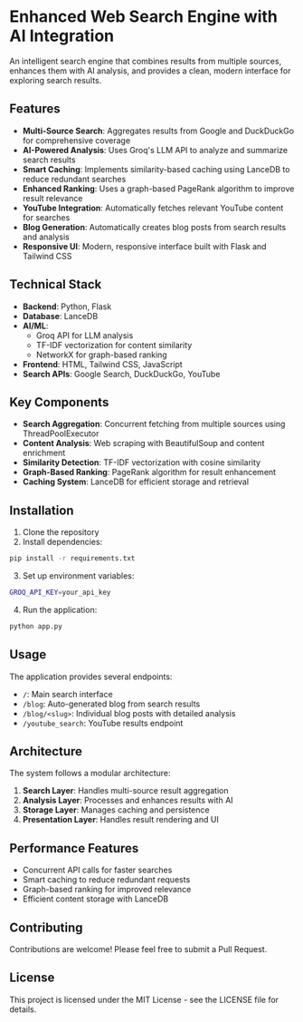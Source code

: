 # Enhanced Web Search Engine with AI Integration

An intelligent search engine that combines results from multiple sources, enhances them with AI analysis, and provides a clean, modern interface for exploring search results.

## Features

- **Multi-Source Search**: Aggregates results from Google and DuckDuckGo for comprehensive coverage
- **AI-Powered Analysis**: Uses Groq's LLM API to analyze and summarize search results
- **Smart Caching**: Implements similarity-based caching using LanceDB to reduce redundant searches
- **Enhanced Ranking**: Uses a graph-based PageRank algorithm to improve result relevance
- **YouTube Integration**: Automatically fetches relevant YouTube content for searches
- **Blog Generation**: Automatically creates blog posts from search results and analysis
- **Responsive UI**: Modern, responsive interface built with Flask and Tailwind CSS

## Technical Stack

- **Backend**: Python, Flask
- **Database**: LanceDB
- **AI/ML**: 
  - Groq API for LLM analysis
  - TF-IDF vectorization for content similarity
  - NetworkX for graph-based ranking
- **Frontend**: HTML, Tailwind CSS, JavaScript
- **Search APIs**: Google Search, DuckDuckGo, YouTube

## Key Components

- **Search Aggregation**: Concurrent fetching from multiple sources using ThreadPoolExecutor
- **Content Analysis**: Web scraping with BeautifulSoup and content enrichment
- **Similarity Detection**: TF-IDF vectorization with cosine similarity
- **Graph-Based Ranking**: PageRank algorithm for result enhancement
- **Caching System**: LanceDB for efficient storage and retrieval

## Installation

1. Clone the repository
2. Install dependencies:
```bash
pip install -r requirements.txt
```
3. Set up environment variables:
```bash
GROQ_API_KEY=your_api_key
```
4. Run the application:
```bash
python app.py
```

## Usage

The application provides several endpoints:

- `/`: Main search interface
- `/blog`: Auto-generated blog from search results
- `/blog/<slug>`: Individual blog posts with detailed analysis
- `/youtube_search`: YouTube results endpoint

## Architecture

The system follows a modular architecture:

1. **Search Layer**: Handles multi-source result aggregation
2. **Analysis Layer**: Processes and enhances results with AI
3. **Storage Layer**: Manages caching and persistence
4. **Presentation Layer**: Handles result rendering and UI

## Performance Features

- Concurrent API calls for faster searches
- Smart caching to reduce redundant requests
- Graph-based ranking for improved relevance
- Efficient content storage with LanceDB

## Contributing

Contributions are welcome! Please feel free to submit a Pull Request.

## License

This project is licensed under the MIT License - see the LICENSE file for details.
